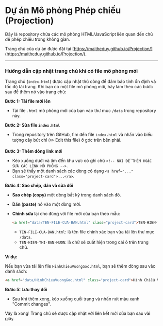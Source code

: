 
# Dự án Mô phỏng Phép chiếu (Projection)

Đây là repository chứa các mô phỏng HTML/JavaScript liên quan đến chủ đề phép chiếu trong không gian.

Trang chủ của dự án được đặt tại [https://maitheduy.github.io/Projection/](https://maitheduy.github.io/Projection/).

---

### Hướng dẫn cập nhật trang chủ khi có file mô phỏng mới

Trang chủ (`index.html`) được cập nhật thủ công để đảm bảo tính ổn định và tốc độ tải trang. Khi bạn có một file mô phỏng mới, hãy làm theo các bước sau để thêm nó vào trang chủ:

**Bước 1: Tải file mới lên**

*   Tải file `.html` mô phỏng mới của bạn vào thư mục `/data` trong repository này.

**Bước 2: Sửa file `index.html`**

*   Trong repository trên GitHub, tìm đến file `index.html` và nhấn vào biểu tượng cây bút chì (✏️ Edit this file) ở góc trên bên phải.

**Bước 3: Thêm dòng link mới**

*   Kéo xuống dưới và tìm đến khu vực có ghi chú `<!-- NƠI ĐỂ THÊM HOẶC SỬA CÁC LINK MÔ PHỎNG -->`.
*   Bạn sẽ thấy một danh sách các dòng có dạng `<a href="..." class="project-card">...</a>`.

**Bước 4: Sao chép, dán và sửa đổi**

*   **Sao chép (copy)** một dòng bất kỳ trong danh sách đó.
*   **Dán (paste)** nó vào một dòng mới.
*   **Chỉnh sửa** lại cho đúng với file mới của bạn theo mẫu:

    ```html
    <a href="data/TEN-FILE-CUA-BAN.html" class="project-card">TEN-HIEN-THI-BAN-MUON</a>
    ```

    *   `TEN-FILE-CUA-BAN.html`: là tên file chính xác bạn vừa tải lên thư mục `/data`.
    *   `TEN-HIEN-THI-BAN-MUON`: là chữ sẽ xuất hiện trong cái ô trên trang chủ.

**Ví dụ:**

Nếu bạn vừa tải lên file `HinhChieuVuongGoc.html`, bạn sẽ thêm dòng sau vào danh sách:

```html
<a href="data/HinhChieuVuongGoc.html" class="project-card">Hình Chiếu Vuông Góc</a>
```

**Bước 5: Lưu thay đổi**

*   Sau khi thêm xong, kéo xuống cuối trang và nhấn nút màu xanh "Commit changes".

Vậy là xong! Trang chủ sẽ được cập nhật với liên kết mới của bạn sau vài giây.
